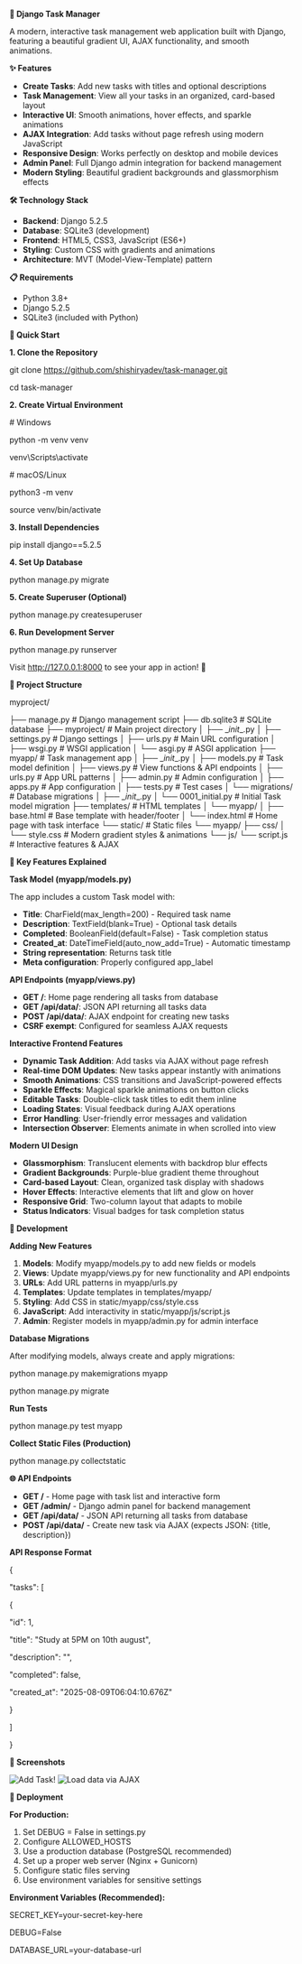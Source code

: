 **🚀 Django Task Manager**

A modern, interactive task management web application built with Django, featuring a beautiful gradient UI, AJAX functionality, and smooth animations.

**✨ Features**

- **Create Tasks**: Add new tasks with titles and optional descriptions
- **Task Management**: View all your tasks in an organized, card-based layout
- **Interactive UI**: Smooth animations, hover effects, and sparkle animations
- **AJAX Integration**: Add tasks without page refresh using modern JavaScript
- **Responsive Design**: Works perfectly on desktop and mobile devices
- **Admin Panel**: Full Django admin integration for backend management
- **Modern Styling**: Beautiful gradient backgrounds and glassmorphism effects

**🛠️ Technology Stack**

- **Backend**: Django 5.2.5
- **Database**: SQLite3 (development)
- **Frontend**: HTML5, CSS3, JavaScript (ES6+)
- **Styling**: Custom CSS with gradients and animations
- **Architecture**: MVT (Model-View-Template) pattern

**📋 Requirements**

- Python 3.8+
- Django 5.2.5
- SQLite3 (included with Python)

**🚀 Quick Start**

**1\. Clone the Repository**

git clone <https://github.com/shishiryadev/task-manager.git>

cd task-manager

**2\. Create Virtual Environment**

\# Windows

python -m venv venv

venv\\Scripts\\activate

\# macOS/Linux

python3 -m venv

source venv/bin/activate

**3\. Install Dependencies**

pip install django==5.2.5

**4\. Set Up Database**

python manage.py migrate

**5\. Create Superuser (Optional)**

python manage.py createsuperuser

**6\. Run Development Server**

python manage.py runserver

Visit <http://127.0.0.1:8000> to see your app in action! 🎉

**📁 Project Structure**

myproject/

├── manage.py # Django management script
├── db.sqlite3 # SQLite database
├── myproject/ # Main project directory
│ ├── \__init_\_.py
│ ├── settings.py # Django settings
│ ├── urls.py # Main URL configuration
│ ├── wsgi.py # WSGI application
│ └── asgi.py # ASGI application
├── myapp/ # Task management app
│ ├── \__init_\_.py
│ ├── models.py # Task model definition
│ ├── views.py # View functions & API endpoints
│ ├── urls.py # App URL patterns
│ ├── admin.py # Admin configuration
│ ├── apps.py # App configuration
│ ├── tests.py # Test cases
│ └── migrations/ # Database migrations
│ ├── \__init_\_.py
│ └── 0001_initial.py # Initial Task model migration
├── templates/ # HTML templates
│ └── myapp/
│ ├── base.html # Base template with header/footer
│ └── index.html # Home page with task interface
└── static/ # Static files
└── myapp/
├── css/
│ └── style.css # Modern gradient styles & animations
└── js/
└── script.js # Interactive features & AJAX

**🎨 Key Features Explained**

**Task Model (myapp/models.py)**

The app includes a custom Task model with:

- **Title**: CharField(max_length=200) - Required task name
- **Description**: TextField(blank=True) - Optional task details
- **Completed**: BooleanField(default=False) - Task completion status
- **Created_at**: DateTimeField(auto_now_add=True) - Automatic timestamp
- **String representation**: Returns task title
- **Meta configuration**: Properly configured app_label

**API Endpoints (myapp/views.py)**

- **GET /**: Home page rendering all tasks from database
- **GET /api/data/**: JSON API returning all tasks data
- **POST /api/data/**: AJAX endpoint for creating new tasks
- **CSRF exempt**: Configured for seamless AJAX requests

**Interactive Frontend Features**

- **Dynamic Task Addition**: Add tasks via AJAX without page refresh
- **Real-time DOM Updates**: New tasks appear instantly with animations
- **Smooth Animations**: CSS transitions and JavaScript-powered effects
- **Sparkle Effects**: Magical sparkle animations on button clicks
- **Editable Tasks**: Double-click task titles to edit them inline
- **Loading States**: Visual feedback during AJAX operations
- **Error Handling**: User-friendly error messages and validation
- **Intersection Observer**: Elements animate in when scrolled into view

**Modern UI Design**

- **Glassmorphism**: Translucent elements with backdrop blur effects
- **Gradient Backgrounds**: Purple-blue gradient theme throughout
- **Card-based Layout**: Clean, organized task display with shadows
- **Hover Effects**: Interactive elements that lift and glow on hover
- **Responsive Grid**: Two-column layout that adapts to mobile
- **Status Indicators**: Visual badges for task completion status

**🔧 Development**

**Adding New Features**

1. **Models**: Modify myapp/models.py to add new fields or models
2. **Views**: Update myapp/views.py for new functionality and API endpoints
3. **URLs**: Add URL patterns in myapp/urls.py
4. **Templates**: Update templates in templates/myapp/
5. **Styling**: Add CSS in static/myapp/css/style.css
6. **JavaScript**: Add interactivity in static/myapp/js/script.js
7. **Admin**: Register models in myapp/admin.py for admin interface

**Database Migrations**

After modifying models, always create and apply migrations:

python manage.py makemigrations myapp

python manage.py migrate

**Run Tests**

python manage.py test myapp

**Collect Static Files (Production)**

python manage.py collectstatic

**🌐 API Endpoints**

- **GET /** - Home page with task list and interactive form
- **GET /admin/** - Django admin panel for backend management
- **GET /api/data/** - JSON API returning all tasks from database
- **POST /api/data/** - Create new task via AJAX (expects JSON: {title, description})

**API Response Format**

{

"tasks": \[

{

"id": 1,

"title": "Study at 5PM on 10th august",

"description": "",

"completed": false,

"created_at": "2025-08-09T06:04:10.676Z"

}

\]

}

**📱 Screenshots**

 ![Add Task!](task-manager-1.png) ![Load data via AJAX](task-manager-2.png)



**🚀 Deployment**

**For Production:**

1. Set DEBUG = False in settings.py
2. Configure ALLOWED_HOSTS
3. Use a production database (PostgreSQL recommended)
4. Set up a proper web server (Nginx + Gunicorn)
5. Configure static files serving
6. Use environment variables for sensitive settings

**Environment Variables (Recommended):**

SECRET_KEY=your-secret-key-here

DEBUG=False

DATABASE_URL=your-database-url
